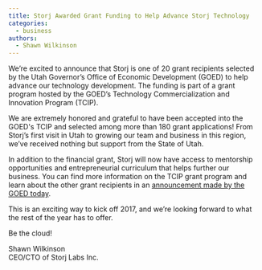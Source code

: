 ```yaml
---
title: Storj Awarded Grant Funding to Help Advance Storj Technology
categories:
  - business
authors:
  - Shawn Wilkinson
---
```

We’re excited to announce that Storj is one of 20 grant recipients selected by the Utah Governor’s Office of Economic Development (GOED) to help advance our technology development. The funding is part of a grant program hosted by the GOED’s Technology Commercialization and Innovation Program (TCIP).

<!--more-->

We are extremely honored and grateful to have been accepted into the GOED's TCIP and selected among more than 180 grant applications! From Storj’s first visit in Utah to growing our team and business in this region, we’ve received nothing but support from the State of Utah.

In addition to the financial grant, Storj will now have access to mentorship opportunities and entrepreneurial curriculum that helps further our business. You can find more information on the TCIP grant program and learn about the other grant recipients in an [announcement made by the GOED today](http://business.utah.gov/news/newsgoed-announces-recipients-of-2017-tech-commercialization-grant/).

This is an exciting way to kick off 2017, and we’re looking forward to what the rest of the year has to offer.

Be the cloud!

Shawn Wilkinson  
CEO/CTO of Storj Labs Inc.
